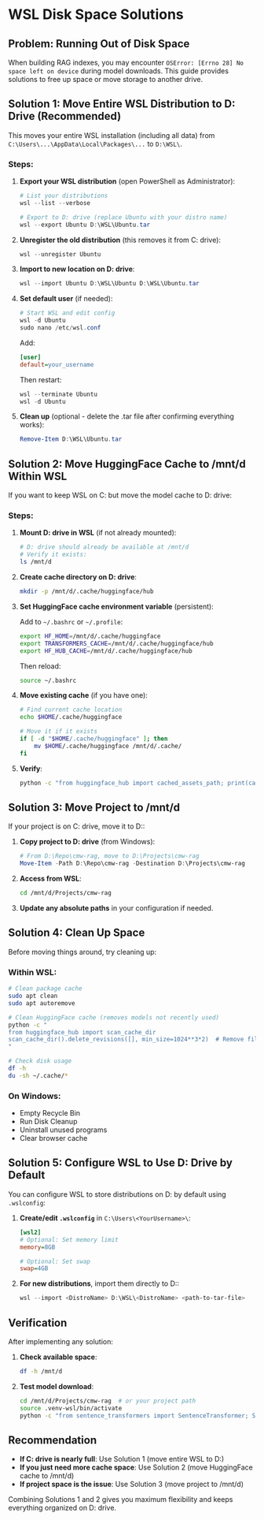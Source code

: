 # WSL Disk Space Solutions

## Problem: Running Out of Disk Space

When building RAG indexes, you may encounter `OSError: [Errno 28] No space left on device` during model downloads. This guide provides solutions to free up space or move storage to another drive.

## Solution 1: Move Entire WSL Distribution to D: Drive (Recommended)

This moves your entire WSL installation (including all data) from `C:\Users\...\AppData\Local\Packages\...` to `D:\WSL\`.

### Steps:

1. **Export your WSL distribution** (open PowerShell as Administrator):
   ```powershell
   # List your distributions
   wsl --list --verbose
   
   # Export to D: drive (replace Ubuntu with your distro name)
   wsl --export Ubuntu D:\WSL\Ubuntu.tar
   ```

2. **Unregister the old distribution** (this removes it from C: drive):
   ```powershell
   wsl --unregister Ubuntu
   ```

3. **Import to new location on D: drive**:
   ```powershell
   wsl --import Ubuntu D:\WSL\Ubuntu D:\WSL\Ubuntu.tar
   ```

4. **Set default user** (if needed):
   ```powershell
   # Start WSL and edit config
   wsl -d Ubuntu
   sudo nano /etc/wsl.conf
   ```
   Add:
   ```ini
   [user]
   default=your_username
   ```
   Then restart:
   ```powershell
   wsl --terminate Ubuntu
   wsl -d Ubuntu
   ```

5. **Clean up** (optional - delete the .tar file after confirming everything works):
   ```powershell
   Remove-Item D:\WSL\Ubuntu.tar
   ```

## Solution 2: Move HuggingFace Cache to /mnt/d Within WSL

If you want to keep WSL on C: but move the model cache to D: drive:

### Steps:

1. **Mount D: drive in WSL** (if not already mounted):
   ```bash
   # D: drive should already be available at /mnt/d
   # Verify it exists:
   ls /mnt/d
   ```

2. **Create cache directory on D: drive**:
   ```bash
   mkdir -p /mnt/d/.cache/huggingface/hub
   ```

3. **Set HuggingFace cache environment variable** (persistent):
   
   Add to `~/.bashrc` or `~/.profile`:
   ```bash
   export HF_HOME=/mnt/d/.cache/huggingface
   export TRANSFORMERS_CACHE=/mnt/d/.cache/huggingface/hub
   export HF_HUB_CACHE=/mnt/d/.cache/huggingface/hub
   ```
   
   Then reload:
   ```bash
   source ~/.bashrc
   ```

4. **Move existing cache** (if you have one):
   ```bash
   # Find current cache location
   echo $HOME/.cache/huggingface
   
   # Move it if it exists
   if [ -d "$HOME/.cache/huggingface" ]; then
       mv $HOME/.cache/huggingface /mnt/d/.cache/
   fi
   ```

5. **Verify**:
   ```bash
   python -c "from huggingface_hub import cached_assets_path; print(cached_assets_path())"
   ```

## Solution 3: Move Project to /mnt/d

If your project is on C: drive, move it to D::

1. **Copy project to D: drive** (from Windows):
   ```powershell
   # From D:\Repo\cmw-rag, move to D:\Projects\cmw-rag
   Move-Item -Path D:\Repo\cmw-rag -Destination D:\Projects\cmw-rag
   ```

2. **Access from WSL**:
   ```bash
   cd /mnt/d/Projects/cmw-rag
   ```

3. **Update any absolute paths** in your configuration if needed.

## Solution 4: Clean Up Space

Before moving things around, try cleaning up:

### Within WSL:
```bash
# Clean package cache
sudo apt clean
sudo apt autoremove

# Clean HuggingFace cache (removes models not recently used)
python -c "
from huggingface_hub import scan_cache_dir
scan_cache_dir().delete_revisions([], min_size=1024**3*2)  # Remove files > 2GB
"

# Check disk usage
df -h
du -sh ~/.cache/*
```

### On Windows:
- Empty Recycle Bin
- Run Disk Cleanup
- Uninstall unused programs
- Clear browser cache

## Solution 5: Configure WSL to Use D: Drive by Default

You can configure WSL to store distributions on D: by default using `.wslconfig`:

1. **Create/edit `.wslconfig`** in `C:\Users\<YourUsername>\`:
   ```ini
   [wsl2]
   # Optional: Set memory limit
   memory=8GB
   
   # Optional: Set swap
   swap=4GB
   ```

2. **For new distributions**, import them directly to D::
   ```powershell
   wsl --import <DistroName> D:\WSL\<DistroName> <path-to-tar-file>
   ```

## Verification

After implementing any solution:

1. **Check available space**:
   ```bash
   df -h /mnt/d
   ```

2. **Test model download**:
   ```bash
   cd /mnt/d/Projects/cmw-rag  # or your project path
   source .venv-wsl/bin/activate
   python -c "from sentence_transformers import SentenceTransformer; SentenceTransformer('ai-forever/FRIDA')"
   ```

## Recommendation

- **If C: drive is nearly full**: Use Solution 1 (move entire WSL to D:)
- **If you just need more cache space**: Use Solution 2 (move HuggingFace cache to /mnt/d)
- **If project space is the issue**: Use Solution 3 (move project to /mnt/d)

Combining Solutions 1 and 2 gives you maximum flexibility and keeps everything organized on D: drive.

